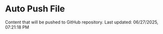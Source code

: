 # Auto Push File

Content that will be pushed to GitHub repository.
Last updated: 06/27/2025, 07:21:18 PM